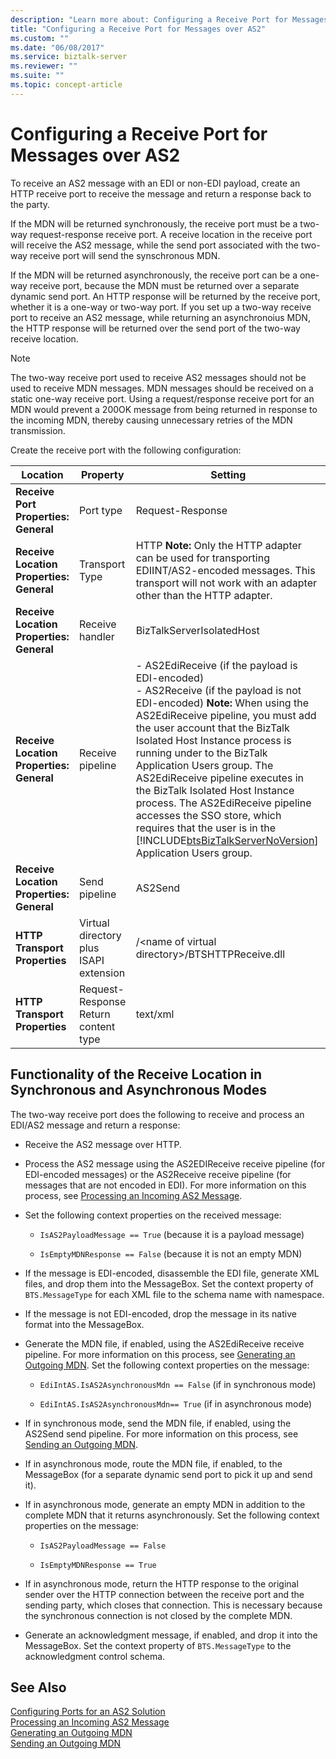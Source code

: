 ```yaml
---
description: "Learn more about: Configuring a Receive Port for Messages over AS2"
title: "Configuring a Receive Port for Messages over AS2"
ms.custom: ""
ms.date: "06/08/2017"
ms.service: biztalk-server
ms.reviewer: ""
ms.suite: ""
ms.topic: concept-article
---
```

# Configuring a Receive Port for Messages over AS2
To receive an AS2 message with an EDI or non-EDI payload, create an HTTP receive port to receive the message and return a response back to the party.  

 If the MDN will be returned synchronously, the receive port must be a two-way request-response receive port. A receive location in the receive port will receive the AS2 message, while the send port associated with the two-way receive port will send the synschronous MDN.  

 If the MDN will be returned asynchronously, the receive port can be a one-way receive port, because the MDN must be returned over a separate dynamic send port. An HTTP response will be returned by the receive port, whether it is a one-way or two-way port. If you set up a two-way receive port to receive an AS2 message, while returning an asynchronoius MDN, the HTTP response will be returned over the send port of the two-way receive location.  

> [!NOTE]
>  The two-way receive port used to receive AS2 messages should not be used to receive MDN messages. MDN messages should be received on a static one-way receive port. Using a request/response receive port for an MDN would prevent a 200OK message from being returned in response to the incoming MDN, thereby causing unnecessary retries of the MDN transmission.  

 Create the receive port with the following configuration:  


|                 Location                 |                Property                |                                                                                                                                                                                                                                                                                           Setting                                                                                                                                                                                                                                                                                           |
|------------------------------------------|----------------------------------------|---------------------------------------------------------------------------------------------------------------------------------------------------------------------------------------------------------------------------------------------------------------------------------------------------------------------------------------------------------------------------------------------------------------------------------------------------------------------------------------------------------------------------------------------------------------------------------------------|
|   **Receive Port Properties: General**   |               Port type                |                                                                                                                                                                                                                                                                                      Request-Response                                                                                                                                                                                                                                                                                       |
| **Receive Location Properties: General** |             Transport Type             |                                                                                                                                                                                                          HTTP **Note:**  Only the HTTP adapter can be used for transporting EDIINT/AS2-encoded messages. This transport will not work with an adapter other than the HTTP adapter.                                                                                                                                                                                                          |
| **Receive Location Properties: General** |            Receive handler             |                                                                                                                                                                                                                                                                                  BizTalkServerIsolatedHost                                                                                                                                                                                                                                                                                  |
| **Receive Location Properties: General** |            Receive pipeline            | -   AS2EdiReceive (if the payload is EDI-encoded)<br />-   AS2Receive (if the payload is not EDI-encoded) **Note:**  When using the AS2EdiReceive pipeline, you must add the user account that the BizTalk Isolated Host Instance process is running under to the BizTalk Application Users group. The AS2EdiReceive pipeline executes in the BizTalk Isolated Host Instance process. The AS2EdiReceive pipeline accesses the SSO store, which requires that the user is in the [!INCLUDE[btsBizTalkServerNoVersion](../includes/btsbiztalkservernoversion-md.md)] Application Users group. |
| **Receive Location Properties: General** |             Send pipeline              |                                                                                                                                                                                                                                                                                           AS2Send                                                                                                                                                                                                                                                                                           |
|      **HTTP Transport Properties**       | Virtual directory plus ISAPI extension |                                                                                                                                                                                                                                                                      /\<name of virtual directory\>/BTSHTTPReceive.dll                                                                                                                                                                                                                                                                      |
|      **HTTP Transport Properties**       |  Request-Response Return content type  |                                                                                                                                                                                                                                                                                          text/xml                                                                                                                                                                                                                                                                                           |

## Functionality of the Receive Location in Synchronous and Asynchronous Modes  
 The two-way receive port does the following to receive and process an EDI/AS2 message and return a response:  

-   Receive the AS2 message over HTTP.  

-   Process the AS2 message using the AS2EDIReceive receive pipeline (for EDI-encoded messages) or the AS2Receive receive pipeline (for messages that are not encoded in EDI). For more information on this process, see [Processing an Incoming AS2 Message](../core/processing-an-incoming-as2-message.md).  

-   Set the following context properties on the received message:  

    -   `IsAS2PayloadMessage == True` (because it is a payload message)  

    -   `IsEmptyMDNResponse == False` (because it is not an empty MDN)  

-   If the message is EDI-encoded, disassemble the EDI file, generate XML files, and drop them into the MessageBox. Set the context property of `BTS.MessageType` for each XML file to the schema name with namespace.  

-   If the message is not EDI-encoded, drop the message in its native format into the MessageBox.  

-   Generate the MDN file, if enabled, using the AS2EdiReceive receive pipeline. For more information on this process, see [Generating an Outgoing MDN](../core/generating-an-outgoing-mdn.md). Set the following context properties on the message:  

    -   `EdiIntAS.IsAS2AsynchronousMdn == False` (if in synchronous mode)  

    -   `EdiIntAS.IsAS2AsynchronousMdn== True` (if in asynchronous mode)  

-   If in synchronous mode, send the MDN file, if enabled, using the AS2Send send pipeline. For more information on this process, see [Sending an Outgoing MDN](../core/sending-an-outgoing-mdn.md).  

-   If in asynchronous mode, route the MDN file, if enabled, to the MessageBox (for a separate dynamic send port to pick it up and send it).  

-   If in asynchronous mode, generate an empty MDN in addition to the complete MDN that it returns asynchronously. Set the following context properties on the message:  

    -   `IsAS2PayloadMessage == False`  

    -   `IsEmptyMDNResponse == True`  

-   If in asynchronous mode, return the HTTP response to the original sender over the HTTP connection between the receive port and the sending party, which closes that connection. This is necessary because the synchronous connection is not closed by the complete MDN.  

-   Generate an acknowledgment message, if enabled, and drop it into the MessageBox. Set the context property of `BTS.MessageType` to the acknowledgment control schema.  

## See Also  
 [Configuring Ports for an AS2 Solution](../core/configuring-ports-for-an-as2-solution.md)   
 [Processing an Incoming AS2 Message](../core/processing-an-incoming-as2-message.md)   
 [Generating an Outgoing MDN](../core/generating-an-outgoing-mdn.md)   
 [Sending an Outgoing MDN](../core/sending-an-outgoing-mdn.md)
